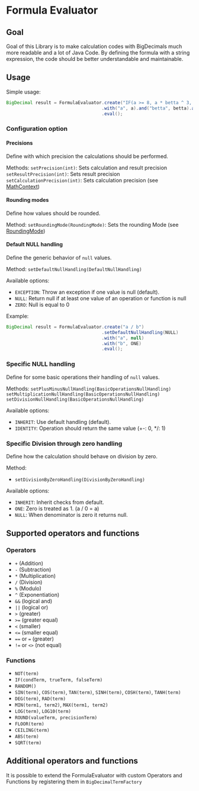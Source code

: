 # Formula Evaluator

## Goal

Goal of this Library is to make calculation codes with BigDecimals much more readable and a lot of Java Code. By defining the formula with a string expression, the code should be better understandable and maintainable.

## Usage

Simple usage:

```java
BigDecimal result = FormulaEvaluator.create("IF(a >= 8, a * betta ^ 3, a / gamma)")
                                    .with("a", a).and("betta", betta).and("gamma", gamma)
                                    .eval();
```

### Configuration option

#### Precisions
Define with which precision the calculations should be performed.

Methods:
`setPrecision(int)`: Sets calculation and result precision
`setResultPrecision(int)`: Sets result precision
`setCalculationPrecision(int)`: Sets calculation precision
(see [MathContext](https://docs.oracle.com/javase/8/docs/api/java/math/MathContext.html))

#### Rounding modes
Define how values should be rounded.

Method:
`setRoundingMode(RoundingMode)`: Sets the rounding Mode (see [RoundingMode](https://docs.oracle.com/javase/8/docs/api/java/math/RoundingMode.html))

#### Default NULL handling
Define the generic behavior of `null` values.

Method:
`setDefaultNullHandling(DefaultNullHandling)`

Available options:
 * `EXCEPTION`: Throw an exception if one value is null (default).
 * `NULL`: Return null if at least one value of an operation or function is null
 * `ZERO`: Null is equal to 0

Example:
```java
BigDecimal result = FormulaEvaluator.create("a / b")
                                    .setDefaultNullHandling(NULL)
                                    .with("a", null)
                                    .with("b", ONE)
                                    .eval();
```

### Specific NULL handling
Define for some basic operations their handling of `null` values.

Methods:
`setPlusMinusNullHandling(BasicOperationsNullHandling)`
`setMultiplicationNullHandling(BasicOperationsNullHandling)`
`setDivisionNullHandling(BasicOperationsNullHandling)`

Available options:
 * `INHERIT`: Use default handling (default).
 * `IDENTITY`: Operation should return the same value (+-: 0, */: 1)

### Specific Division through zero handling
Define how the calculation should behave on division by zero.

Method:
 * `setDivisionByZeroHandling(DivisionByZeroHandling)`

Available options:
 * `INHERIT`: Inherit checks from default.
 * `ONE`:  Zero is treated as 1. (a / 0 = a)
 * `NULL`: When denominator is zero it returns null.

## Supported operators and functions
### Operators
 * `+` (Addition)
 * `-` (Subtraction)
 * `*` (Multiplication)
 * `/` (Division)
 * `%` (Modulo)
 * `^` (Exponentiation)
 * `&&` (logical and)
 * `||` (logical or)
 * `>` (greater)
 * `>=` (greater equal)
 * `<` (smaller)
 * `<=` (smaller equal)
 * `==` or `=` (greater)
 * `!=` or `<>` (not equal)

### Functions
 * `NOT(term)`
 * `IF(condTerm, trueTerm, falseTerm)`
 * `RANDOM()`
 * `SIN(term)`, `COS(term)`, `TAN(term)`, `SINH(term)`, `COSH(term)`, `TANH(term)`
 * `DEG(term)`, `RAD(term)`
 * `MIN(term1, term2)`, `MAX(term1, term2)`
 * `LOG(term)`, `LOG10(term)`
 * `ROUND(valueTerm, precisionTerm)`
 * `FLOOR(term)`
 * `CEILING(term)`
 * `ABS(term)`
 * `SQRT(term)`
 
## Additional operators and functions
It is possible to extend the FormulaEvaluator with custom Operators and Functions by registering them in `BigDecimalTermFactory`
